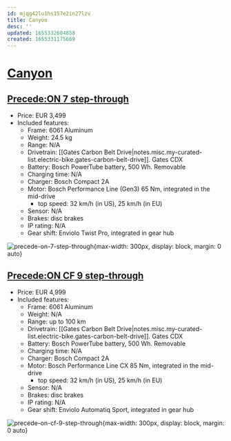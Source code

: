 ```yaml
---
id: mjqg42lu1hs157e2in27lzv
title: Canyon
desc: ''
updated: 1655332604858
created: 1655331175669
---
```

# [Canyon](https://www.canyon.com/en-fr/)

## [Precede:ON 7 step-through](https://www.canyon.com/en-fr/electric-bikes/electric-city-bike/precede-on/al/precede-on-7-step-through/2930.html?dwvar_2930_pv_rahmenfarbe=GY&dwvar_2930_pv_rahmengroesse=XS)

- Price: EUR 3,499
- Included features:
    - Frame: 6061 Aluminum
    - Weight: 24.5 kg
    - Range: N/A
    - Drivetrain: [[Gates Carbon Belt Drive|notes.misc.my-curated-list.electric-bike.gates-carbon-belt-drive]]. Gates CDX
    - Battery: Bosch PowerTube battery, 500 Wh. Removable
    - Charging time: N/A
    - Charger: Bosch Compact 2A
    - Motor: Bosch Performance Line (Gen3) 65 Nm, integrated in the mid-drive
        - top speed: 32 km/h (in US), 25 km/h (in EU)
    - Sensor: N/A
    - Brakes: disc brakes
    - IP rating: N/A
    - Gear shift: Enviolo Twist Pro, integrated in gear hub

![precede-on-7-step-through](https://www.canyon.com/dw/image/v2/BCML_PRD/on/demandware.static/-/Sites-canyon-master/default/dwd4cfc5af/images/full/full_2022_/2022/full_2022_precede-on-7-st_2930_gy_P5.jpg?sw=874&sfrm=png&q=90&bgcolor=F4F4F4){max-width: 300px, display: block, margin: 0 auto}

## [Precede:ON CF 9 step-through](https://www.canyon.com/en-fr/electric-bikes/electric-city-bike/precede-on/cf/precede-on-cf-9-step-through/2928.html?dwvar_2928_pv_rahmenfarbe=GD&dwvar_2928_pv_rahmengroesse=XS)

- Price: EUR 4,999
- Included features:
    - Frame: 6061 Aluminum
    - Weight: N/A
    - Range: up to 100 km
    - Drivetrain: [[Gates Carbon Belt Drive|notes.misc.my-curated-list.electric-bike.gates-carbon-belt-drive]]. Gates CDX
    - Battery: Bosch PowerTube battery, 500 Wh. Removable
    - Charging time: N/A
    - Charger: Bosch Compact 2A
    - Motor: Bosch Performance Line CX 85 Nm, integrated in the mid-drive
        - top speed: 32 km/h (in US), 25 km/h (in EU)
    - Sensor: N/A
    - Brakes: disc brakes
    - IP rating: N/A
    - Gear shift: Enviolo Automatiq Sport, integrated in gear hub

![precede-on-cf-9-step-through](https://www.canyon.com/dw/image/v2/BCML_PRD/on/demandware.static/-/Sites-canyon-master/default/dw19e7dc1a/images/full/full_2021_/2021/full_2021_precede-on-9-wmn_2928_gd_P5.jpg?sw=874&sfrm=png&q=90&bgcolor=F4F4F4){max-width: 300px, display: block, margin: 0 auto}
